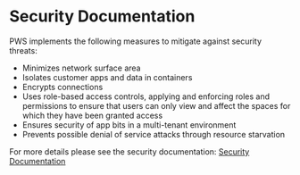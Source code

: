 
# Security Documentation

PWS implements the following measures to mitigate against security threats:

- Minimizes network surface area
- Isolates customer apps and data in containers
- Encrypts connections
- Uses role-based access controls, applying and enforcing roles and permissions to ensure that users can only view and affect the spaces for which they have been granted access
- Ensures security of app bits in a multi-tenant environment
- Prevents possible denial of service attacks through resource starvation


For more details please see the security documentation: [Security Documentation](https://docs.run.pivotal.io/concepts/security.html)